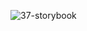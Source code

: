   
![37-storybook](https://github.com/user-attachments/assets/cdb5e662-46bd-4463-ba9e-75f532ee1366)
